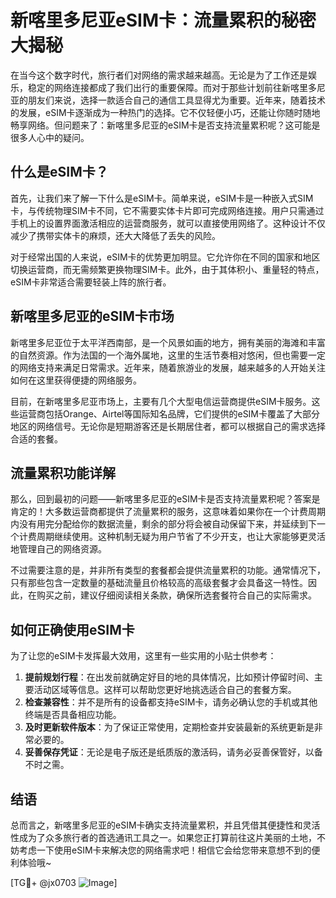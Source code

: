 # 新喀里多尼亚eSIM卡：流量累积的秘密大揭秘

在当今这个数字时代，旅行者们对网络的需求越来越高。无论是为了工作还是娱乐，稳定的网络连接都成了我们出行的重要保障。而对于那些计划前往新喀里多尼亚的朋友们来说，选择一款适合自己的通信工具显得尤为重要。近年来，随着技术的发展，eSIM卡逐渐成为一种热门的选择。它不仅轻便小巧，还能让你随时随地畅享网络。但问题来了：新喀里多尼亚的eSIM卡是否支持流量累积呢？这可能是很多人心中的疑问。

## 什么是eSIM卡？

首先，让我们来了解一下什么是eSIM卡。简单来说，eSIM卡是一种嵌入式SIM卡，与传统物理SIM卡不同，它不需要实体卡片即可完成网络连接。用户只需通过手机上的设置界面激活相应的运营商服务，就可以直接使用网络了。这种设计不仅减少了携带实体卡的麻烦，还大大降低了丢失的风险。

对于经常出国的人来说，eSIM卡的优势更加明显。它允许你在不同的国家和地区切换运营商，而无需频繁更换物理SIM卡。此外，由于其体积小、重量轻的特点，eSIM卡非常适合需要轻装上阵的旅行者。

## 新喀里多尼亚的eSIM卡市场

新喀里多尼亚位于太平洋西南部，是一个风景如画的地方，拥有美丽的海滩和丰富的自然资源。作为法国的一个海外属地，这里的生活节奏相对悠闲，但也需要一定的网络支持来满足日常需求。近年来，随着旅游业的发展，越来越多的人开始关注如何在这里获得便捷的网络服务。

目前，在新喀里多尼亚市场上，主要有几个大型电信运营商提供eSIM卡服务。这些运营商包括Orange、Airtel等国际知名品牌，它们提供的eSIM卡覆盖了大部分地区的网络信号。无论你是短期游客还是长期居住者，都可以根据自己的需求选择合适的套餐。

## 流量累积功能详解

那么，回到最初的问题——新喀里多尼亚的eSIM卡是否支持流量累积呢？答案是肯定的！大多数运营商都提供了流量累积的服务，这意味着如果你在一个计费周期内没有用完分配给你的数据流量，剩余的部分将会被自动保留下来，并延续到下一个计费周期继续使用。这种机制无疑为用户节省了不少开支，也让大家能够更灵活地管理自己的网络资源。

不过需要注意的是，并非所有类型的套餐都会提供流量累积的功能。通常情况下，只有那些包含一定数量的基础流量且价格较高的高级套餐才会具备这一特性。因此，在购买之前，建议仔细阅读相关条款，确保所选套餐符合自己的实际需求。

## 如何正确使用eSIM卡

为了让您的eSIM卡发挥最大效用，这里有一些实用的小贴士供参考：

1. **提前规划行程**：在出发前就确定好目的地的具体情况，比如预计停留时间、主要活动区域等信息。这样可以帮助您更好地挑选适合自己的套餐方案。
2. **检查兼容性**：并不是所有的设备都支持eSIM卡，请务必确认您的手机或其他终端是否具备相应功能。
3. **及时更新软件版本**：为了保证正常使用，定期检查并安装最新的系统更新是非常必要的。
4. **妥善保存凭证**：无论是电子版还是纸质版的激活码，请务必妥善保管好，以备不时之需。

## 结语

总而言之，新喀里多尼亚的eSIM卡确实支持流量累积，并且凭借其便捷性和灵活性成为了众多旅行者的首选通讯工具之一。如果您正打算前往这片美丽的土地，不妨考虑一下使用eSIM卡来解决您的网络需求吧！相信它会给您带来意想不到的便利体验哦~

[TG💪+ @jx0703 ![Image](https://github.com/user-attachments/assets/dbca1d08-cadb-493c-b0ec-ad6f7a83f270)]